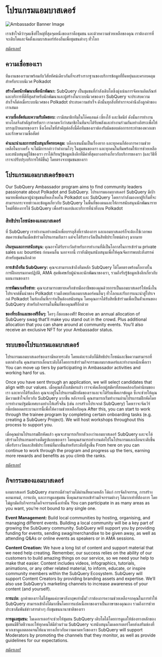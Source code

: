 # โปรแกรมแอมบาสเดอร์

![Ambassador Banner Image](/assets/img/ambassador_banner.png)

เราเข้าใจดีว่าจุดแข็งที่ใหญ่ที่สุดจุดหนึ่งของเราคือชุมชน และด้วยความช่วยเหลือของคุณ เราต้องการที่จะเติบโตและจัดตั้งแอมบาสเดอร์ท้องถิ่นเพื่อชุมชนต่างๆ ทั่วโลก

[สมัครเลย!](https://forms.gle/GXBbJ6LDpNfM2v1X6)

## ความเชื่อของเรา

ทีมงานของเรามาพร้อมกับวิสัยทัศน์เดียวกันที่จะสร้างรากฐานของบริการข้อมูลที่ยืดหยุ่นและครอบคลุมสำหรับระบบนิเวศ Polkadot

**สร้างโดยนักพัฒนาเพื่อนักพัฒนา:** SubQuery เป็นชุมชนที่กำลังเติบโตซึ่งมุ่งเน้นการจัดหาผลิตภัณฑ์และบริการที่ดีที่สุดสำหรับนักพัฒนาและผู้สร้างในระบบนิเวศของเรา SubQuery จะประสบความสำเร็จก็ต่อเมื่อระบบนิเวศของ Polkadot ประสบความสำเร็จ ดังนั้นทุกสิ่งที่ทำเราจะคำนึงถึงลูกค้าของเราเสมอ

**ความซื่อสัตย์และความรับผิดชอบ:** เรามีสมาชิกทีมในโอ๊คแลนด์ เซี่ยงไฮ้ และซิดนีย์ ดังนั้นการทำงานทางไกลจึงสำคัญสำหรับเรา เราคาดหวังว่าสมาชิกในทีมจะได้รับพลังและทำงานร่วมกันอย่างอิสระเพื่อให้บรรลุเป้าหมายของเรา ซึ่งเงื่อนไขที่สำคัญต่อสิ่งนี้คือทีมของเราต้องรับผิดชอบต่อการกระทำของพวกเขาและรักษาความซื่อสัตย์

**คำแนะนำและการสนับสนุนที่ครอบคลุม:** บล็อกเชนนั้นเป็นเรื่องยาก และทุกคนก็ต้องการความช่วยเหลือในบางครั้ง จะไม่มีการกล่าวว่าคำถามโง่ๆ ในชุมชนของเรา และทุกคนในทีมพร้อมให้การช่วยเหลือและสนับสนุนผู้ใช้ของเรา เราได้เรียนรู้ข้อมูลเชิงลึกที่มีค่าที่สุดบางอย่างเกี่ยวกับบริการของเรา (และวิธีที่เราจะปรับปรุงบริการให้ดีขึ้น) โดยตรงจากชุมชนของเรา

## โปรแกรมแอมบาสเดอร์ของเรา

Our SubQuery Ambassador program aims to find community leaders passionate about Polkadot and SubQuery. โปรแกรมแอมบาสเดอร์ SubQuery มีเป้าหมายเพื่อค้นหาผู้นำชุมชนที่หลงใหลใน Polkadot และ SubQuery โดยเรากำลังมองหาผู้ริเริ่มที่จะสามารถกระจายข่าวและข้อมูลเกี่ยวกับ SubQuery ในพื้นที่ของตนและให้การสนับสนุนนักพัฒนารายใหม่ที่ต้องการใช้ SubQuery เพื่อสร้างแอปและบริการที่น่าทึ่งบน Polkadot

### สิทธิประโยชน์ของแอมบาสเดอร์

ที่ SubQuery เราทำงานอย่างหนักเพื่อบรรลุสิ่งที่เราต้องการ และแอมบาสเดอร์ก็จะต้องใช้เวลาพอสมควรเช่นกันเมื่อเข้าร่วมโปรแกรมกับเรา แต่จะได้รับรางวัลเป็นสิทธิประโยชน์ต่างๆ มากมาย

**เงินทุนและการสนับสนุน:** คุณอาจได้รับรางวัลสำหรับการทำงานที่ดีเป็นโอกาสในการเข้าร่วม private sales และ bounties ก่อนคนอื่น นอกจากนี้ เรายังมีทุนสนับสนุนเพื่อให้คุณจัดการพบปะสังสรรค์สำหรับชุมชนอีกด้วย

**การเข้าถึงทีม SubQuery:** คุณจะสามารถเข้าถึงทีมหลัก SubQuery ได้โดยตรงพร้อมโอกาสในการฝึกอบรมภาคปฏิบัติ, AMA สุดพิเศษกับผู้นำและนักพัฒนาของเรา, รวมถึงรับรู้ข้อมูลเชิงลึกเกี่ยวกับแผนงานของเรา

**การพัฒนาเครือข่าย:** คุณจะสามารถขยายเครือข่ายมืออาชีพของคุณด้วยการเป็นแอมบาสเดอร์ให้หนึ่งในโปรเจกต์ชั้นนำของ Polkadot รวมถึงพบกับแอมบาสเดอร์คนอื่นๆ ทั่วโลกและรับการแนะนำสู่โปรเจกต์ Polkadot ในท้องถิ่นที่เราจำเป็นต้องสนับสนุน โดยคุณอาจได้รับสิทธิ์เข้าร่วมเพื่อเป็นตัวแทนของ SubQuery สำหรับกิจกรรมในพื้นที่ของคุณฟรีอีกด้วย

**ของที่ระลึกและของฟรีอื่นๆ:** ใครๆ ก็ชอบของฟรี! Receive an annual allocation of SubQuery swag that’ll make you stand out in the crowd. Plus additional allocation that you can share around at community events. You’ll also receive an exclusive NFT for your Ambassador status.

## ระบบของโปรแกรมแอมบาสเดอร์

โปรแกรมแอมบาสเดอร์ของเรามีหลายระดับ โดยแต่ละระดับก็มีสิทธิประโยชน์และขีดความสามารถที่แตกต่างกัน คุณสามารถเลื่อนระดับได้โดยการเข้าร่วมกิจกรรมแอมบาสเดอร์และทำงานหนักเพื่อเรา You can move up tiers by participating in Ambassador activities and working hard for us.

Once you have sent through an application, we will select candidates that align with our values. เมื่อคุณส่งใบสมัครแล้ว เราจะคัดเลือกผู้สมัครที่สอดคล้องกับค่านิยมของเรา และหากได้รับเลือก คุณจะอยู่ในโปรแกรมฝึกหัดของเราและจะได้รับแพ็คเกจข้อมูล ซึ่งจะช่วยให้คุณมีความเข้าใจเกี่ยวกับ SubQuery มากขึ้น หลังจากนี้ คุณสามารถเริ่มทำงานผ่านโปรแกรมฝึกหัดโดยการทำงานปฐมนิเทศบางอย่างให้เสร็จสิ้น (เช่น การสร้างโปรเจกต์ SubQuery) โดยเราจะจัดเวิร์กช็อปตลอดกระบวนการนี้เพื่อให้ความช่วยเหลือกับคุณ After this, you can start to work through the trainee program by completing certain onboarding tasks (e.g. creating a SubQuery Project). We will host workshops throughout this process to support you.

เมื่อคุณผ่านโปรแกรมฝึกหัดแล้ว คุณจะสามารถเรียกตัวเองว่าแอมบาสเดอร์ SubQuery และจะได้เข้าร่วมโปรแกรมอย่างเต็มรูปแบบของเรา โดยคุณสามารถทำงานต่อไปในโปรแกรมและเลื่อนระดับขึ้น เพื่อรับรางวัลและสิทธิประโยชน์ที่มากขึ้นสำหรับระดับที่สูงขึ้น From here on you can continue to work through the program and progress up the tiers, earning more rewards and benefits as you climb the ranks.

[สมัครเลย!](https://forms.gle/GXBbJ6LDpNfM2v1X6)

## กิจกรรมของแอมบาสเดอร์

แอมบาสเดอร์ SubQuery สามารถมีส่วนร่วมได้ผ่านสี่หมวดหลัก ได้แก่ การจัดกิจกรรม, การสร้างคอนเทนต์, การแปล, และการดูแลชุมชน ซึ่งคุณสามารถเข้าร่วมกิจกรรมต่างๆ ได้มากเท่าที่ต้องการ โดยไม่ผูกมัดกับกิจกรรมใดกิจกรรมหนึ่งเท่านั้น You can participate in as many areas as you want, you’re not bound to any single one.

**Event Management:** Build local communities by hosting, organising, and managing different events. Building a local community will be a key part of growing the SubQuery community. SubQuery will support you by providing funding for events, sending swag/merchandise to be given away, as well as attending Q&As or online events as speakers or in AMA sessions.

**Content Creation:** We have a long list of content and support material that we need help creating. Remember, our success relies on the ability of our customers to build amazing things on our service, so we need your help to make that easier. Content includes videos, infographics, tutorials, animations, or any other related material, to inform, educate, or inspire community members within the SubQuery Ecosystem. SubQuery will support Content Creators by providing branding assets and expertise. We’ll also use SubQuery’s marketing channels to increase awareness of your content (and yourself).

**การแปล:** ลูกค้าของเราไม่ได้พูดแค่ภาษาอังกฤษเท่านั้น! เราต้องการความช่วยเหลือจากคุณในการทำให้ SubQuery สามารถเข้าถึงได้มากขึ้นโดยการแปลเนื้อหาของเราเป็นภาษาของคุณเอง รวมถึงการช่วยประชาสัมพันธ์ข่าวสารต่างๆ กับชุมชนนานาชาติของเรา

**การดูแลชุมชน:** โมเดอเรเตอร์จะช่วยให้ชุมชน SubQuery เติบโตได้โดยการดูแลให้ช่องทางหลักของชุมชนมีชีวิตชีวาและให้ทุกคนได้มีส่วนร่วม SubQuery จะสนับสนุนโมเดอเรเตอร์โดยส่งเสริมช่องที่พวกเขาดูแลตลอดจนให้แนวทางเกี่ยวกับความคาดหวังของเรา SubQuery will support Moderators by promoting the channels that they monitor, as well as provide guidelines for our expectations.

[สมัครเลย!](https://forms.gle/GXBbJ6LDpNfM2v1X6)